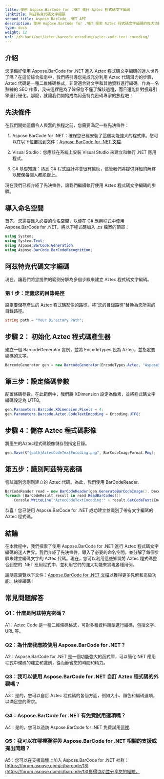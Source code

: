 ```yaml
---
title: 使用 Aspose.BarCode for .NET 進行 Aztec 程式碼文字編碼
linktitle: 阿茲特克代碼文字編碼
second_title: Aspose.BarCode .NET API
description: 使用 Aspose.BarCode for .NET 探索 Aztec 程式碼文字編碼的強大功能。了解如何在 .NET 應用程式中建立和識別 Aztec 程式碼。
type: docs
weight: 12
url: /zh-hant/net/aztec-barcode-encoding/aztec-code-text-encoding/
---
```

## 介紹

您準備好使用 Aspose.BarCode for .NET 進入 Aztec 程式碼文字編碼的迷人世界了嗎？在這份綜合指南中，我們將引導您完成充分利用 Aztec 代碼潛力的步驟，Aztec 代碼是一種二維條碼格式，非常適合對文字和其他資料進行編碼。作為一名熟練的 SEO 作家，我來這裡是為了確保您不僅了解該過程，而且還能針對搜尋引擎進行優化。那麼，就讓我們開始成為阿茲特克密碼專家的旅程吧！

## 先決條件

在我們開始這個令人興奮的旅程之前，您需要滿足一些先決條件：

1.  Aspose.BarCode for .NET：確保您已經安裝了這個功能強大的程式庫。您可以在以下位置找到文件：[Aspose.BarCode for .NET 文檔](https://reference.aspose.com/barcode/net/).

2. Visual Studio：您應該在系統上安裝 Visual Studio 來建立和執行 .NET 應用程式。

3. C# 基礎知識：熟悉 C# 程式設計將會很有幫助，儘管我們將提供詳細的解釋以確保每個人都能跟上。

現在我們已經介紹了先決條件，讓我們繼續執行使用 Aztec 程式碼文字編碼的步驟。

## 導入命名空間

首先，您需要匯入必要的命名空間，以便在 C# 應用程式中使用 Aspose.BarCode for .NET。將以下程式碼加入 .cs 檔案的頂部：

```csharp
using System;
using System.Text;
using Aspose.BarCode.Generation;
using Aspose.BarCode.BarCodeRecognition;
```

## 阿茲特克代碼文字編碼

現在，讓我們將您提供的範例分解為多個步驟來建立 Aztec 程式碼文字編碼。

### 第 1 步：定義您的目錄路徑

設定要儲存產生的 Aztec 程式碼影像的路徑。將“您的目錄路徑”替換為您所需的目錄路徑。

```csharp
string path = "Your Directory Path";
```

## 步驟 2： 初始化 Aztec 程式碼產生器

建立一個 BarcodeGenerator 實例，並將 EncodeTypes 設為 Aztec，並指定要編碼的文字。

```csharp
BarcodeGenerator gen = new BarcodeGenerator(EncodeTypes.Aztec, "Aspose常に先を行く");
```

## 第三步：設定條碼參數

配置條碼參數。在此範例中，我們將 XDimension 設定為像素，並將程式碼文字編碼設定為 UTF8。

```csharp
gen.Parameters.Barcode.XDimension.Pixels = 4;
gen.Parameters.Barcode.Aztec.CodeTextEncoding = Encoding.UTF8;
```

## 步驟 4：儲存 Aztec 程式碼影像

將產生的Aztec程式碼鏡像儲存到指定目錄。

```csharp
gen.Save($"{path}AztecCodeTextEncoding.png", BarCodeImageFormat.Png);
```

## 第五步：識別阿茲特克密碼

嘗試識別您剛剛建立的 Aztec 代碼。為此，我們使用 BarCodeReader。

```csharp
BarCodeReader read = new BarCodeReader(gen.GenerateBarCodeImage(), DecodeType.Aztec);
foreach (BarCodeResult result in read.ReadBarCodes())
    Console.WriteLine("AztecCodeTextEncoding:" + result.GetCodeText(Encoding.UTF8));
```

恭喜！您已使用 Aspose.BarCode for .NET 成功建立並識別了帶有文字編碼的 Aztec 程式碼。

## 結論

在本教程中，我們探索了使用 Aspose.BarCode for .NET 進行 Aztec 程式碼文字編碼的迷人世界。我們介紹了先決條件，導入了必要的命名空間，並分解了每個步驟來建立編碼文字的 Aztec 代碼。現在，您可以利用這些知識將 Aztec 程式碼整合到您的 .NET 應用程式中，並利用它們的強大功能來實現各種用例。

請隨意瀏覽以下文件：[Aspose.BarCode for .NET 文檔](https://reference.aspose.com/barcode/net/)以獲得更多見解和高級功能。快樂編碼！

## 常見問題解答

### Q1：什麼是阿茲特克密碼？

A1：Aztec Code 是一種二維條碼格式，可對多種資料類型進行編碼，包括文字、URL 等。

### Q2：為什麼我應該使用 Aspose.BarCode for .NET？

A2：Aspose.BarCode for .NET 是一個功能強大的函式庫，可以簡化.NET 應用程式中條碼的建立和識別，從而節省您的時間和精力。

### Q3：我可以使用 Aspose.BarCode for .NET 自訂 Aztec 程式碼的外觀嗎？

A3：是的，您可以自訂 Aztec 程式碼的各個方面，例如大小、顏色和編碼選項，以滿足您的需求。

### Q4：Aspose.BarCode for .NET 有免費試用選項嗎？

 A4：是的，您可以造訪 Aspose.BarCode for .NET 免費試用[這裡](https://releases.aspose.com/).

### Q5：我可以在哪裡獲得與 Aspose.BarCode for .NET 相關的支援或提出問題？

 A5：您可以在支援論壇上加入 Aspose.BarCode for .NET 社群：[https://forum.aspose.com/c/barcode/13](https://forum.aspose.com/c/barcode/13)獲得協助並分享您的經驗。